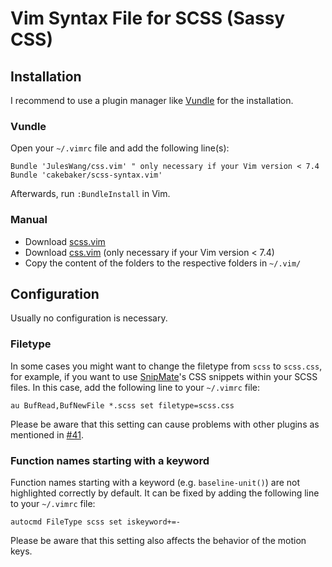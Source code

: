 # Vim Syntax File for SCSS (Sassy CSS)

## Installation

I recommend to use a plugin manager like [Vundle](https://github.com/gmarik/vundle) for the installation.

### Vundle

Open your `~/.vimrc` file and add the following line(s):

```vim
Bundle 'JulesWang/css.vim' " only necessary if your Vim version < 7.4
Bundle 'cakebaker/scss-syntax.vim'
```

Afterwards, run `:BundleInstall` in Vim.

### Manual

* Download [scss.vim](https://github.com/cakebaker/scss-syntax.vim/archive/master.zip)
* Download [css.vim](https://github.com/JulesWang/css.vim/archive/master.zip) (only necessary if your Vim version < 7.4)
* Copy the content of the folders to the respective folders in `~/.vim/`

## Configuration

Usually no configuration is necessary.

### Filetype

In some cases you might want to change the filetype from `scss` to `scss.css`, for example, if you want to use [SnipMate](https://github.com/garbas/vim-snipmate)'s CSS snippets within your SCSS files. In this case, add the following line to your `~/.vimrc` file:

```vim
au BufRead,BufNewFile *.scss set filetype=scss.css
```

Please be aware that this setting can cause problems with other plugins as mentioned in [#41](https://github.com/cakebaker/scss-syntax.vim/pull/41).

### Function names starting with a keyword

Function names starting with a keyword (e.g. `baseline-unit()`) are not highlighted correctly by default. It can be fixed by adding the following line to your `~/.vimrc` file:

```vim
autocmd FileType scss set iskeyword+=-
```

Please be aware that this setting also affects the behavior of the motion keys.
